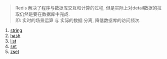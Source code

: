 > Redis 解决了程序与数据库交互和计算的过程, 但是实际上对detail数据的拉取仍然是要在数据库中完成.  
> 即: 实时的场景运算 与 实际的数据 分离, 降低数据库的访问频次.  


1. [string](./string.md)  
2. [hash](./hash.md)
3. [list](./list.md)  
4. [set](./set.md)  
5. [zset](./zset.md)  
